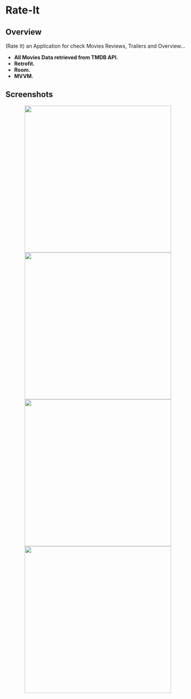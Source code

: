 # Rate-It

## Overview
(Rate It) an Application for check Movies Reviews, Trailers and Overview...
- **All Movies Data retrieved from TMDB API.**
- **Retrofit.**
- **Room.**
- **MVVM.**

## Screenshots

<p align = "center">
<img src="https://user-images.githubusercontent.com/77583369/141540991-a6bd5185-a99d-4906-bbae-23e0fdb35abb.jpg" width = 400 hight="800"/>
<img src="https://user-images.githubusercontent.com/77583369/141541011-95899637-0bac-471a-be16-d83d48e6c705.jpg" width = 400 hight="800"/>
<img src="https://user-images.githubusercontent.com/77583369/141541037-9e9b7c4f-aa45-4e40-817d-c66f9b99a79f.jpg" width = 400 hight="800"/>
<img src="https://user-images.githubusercontent.com/77583369/141541053-0e2313e3-b433-468c-b181-2ae5d91f1b7b.jpg" width = 400 hight="800"/>
</p>
